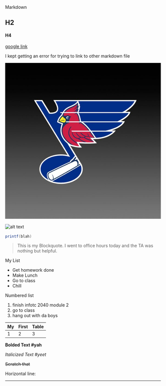 Markdown
## H2
#### H4
[google link](google.com)

I kept getting an error for trying to link to other markdown file

![alt text](/STL.jpg)

![alt text](https://www.akc.org/wp-content/themes/akc/component-library/assets/img/welcome.jpg "Cute puppy")

```C#
printf(blah)
```

> This is my Blockquote. I went to office hours today and the TA was nothing but helpful.

My List
* Get homework done
* Make Lunch
* Go to class
* Chill

Numbered list
1. finish infotc 2040 module 2
4. go to class
2. hang out with da boys

My  | First | Table
--- | --- | ---
1 | 2 | 3

**Bolded Text #yah**

*Italicized Text #yeet*

~~Scratch that~~

Horizontal line:
___
